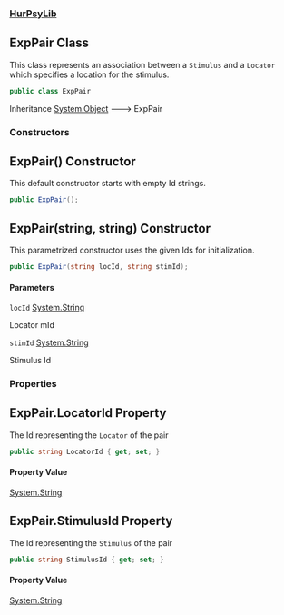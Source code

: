 ### [HurPsyLib](HurPsyLib.md 'HurPsyLib')

## ExpPair Class

This class represents an association between a `Stimulus` and a `Locator` which specifies a location for the stimulus.

```csharp
public class ExpPair
```

Inheritance [System.Object](https://docs.microsoft.com/en-us/dotnet/api/System.Object 'System.Object') &#129106; ExpPair
### Constructors

<a name='HurPsyLib.ExpPair.ExpPair()'></a>

## ExpPair() Constructor

This default constructor starts with empty Id strings.

```csharp
public ExpPair();
```

<a name='HurPsyLib.ExpPair.ExpPair(string,string)'></a>

## ExpPair(string, string) Constructor

This parametrized constructor uses the given Ids for initialization.

```csharp
public ExpPair(string locId, string stimId);
```
#### Parameters

<a name='HurPsyLib.ExpPair.ExpPair(string,string).locId'></a>

`locId` [System.String](https://docs.microsoft.com/en-us/dotnet/api/System.String 'System.String')

Locator mId

<a name='HurPsyLib.ExpPair.ExpPair(string,string).stimId'></a>

`stimId` [System.String](https://docs.microsoft.com/en-us/dotnet/api/System.String 'System.String')

Stimulus Id
### Properties

<a name='HurPsyLib.ExpPair.LocatorId'></a>

## ExpPair.LocatorId Property

The Id representing the `Locator` of the pair

```csharp
public string LocatorId { get; set; }
```

#### Property Value
[System.String](https://docs.microsoft.com/en-us/dotnet/api/System.String 'System.String')

<a name='HurPsyLib.ExpPair.StimulusId'></a>

## ExpPair.StimulusId Property

The Id representing the `Stimulus` of the pair

```csharp
public string StimulusId { get; set; }
```

#### Property Value
[System.String](https://docs.microsoft.com/en-us/dotnet/api/System.String 'System.String')